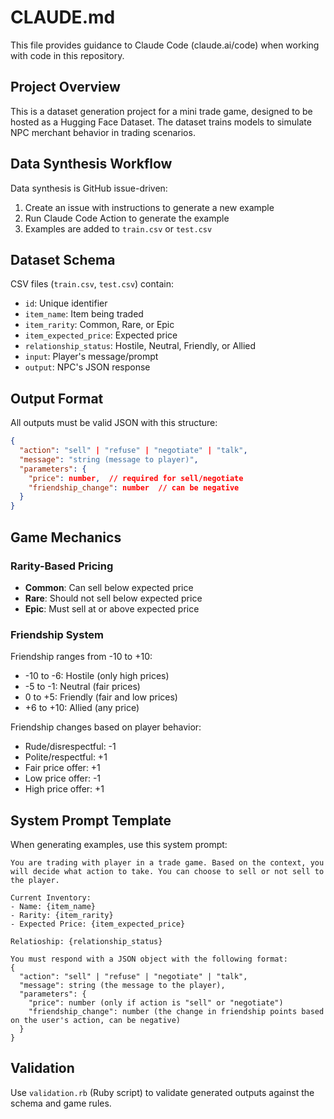 # CLAUDE.md

This file provides guidance to Claude Code (claude.ai/code) when working with code in this repository.

## Project Overview

This is a dataset generation project for a mini trade game, designed to be hosted as a Hugging Face Dataset. The dataset trains models to simulate NPC merchant behavior in trading scenarios.

## Data Synthesis Workflow

Data synthesis is GitHub issue-driven:
1. Create an issue with instructions to generate a new example
2. Run Claude Code Action to generate the example
3. Examples are added to `train.csv` or `test.csv`

## Dataset Schema

CSV files (`train.csv`, `test.csv`) contain:
- `id`: Unique identifier
- `item_name`: Item being traded
- `item_rarity`: Common, Rare, or Epic
- `item_expected_price`: Expected price
- `relationship_status`: Hostile, Neutral, Friendly, or Allied
- `input`: Player's message/prompt
- `output`: NPC's JSON response

## Output Format

All outputs must be valid JSON with this structure:
```json
{
  "action": "sell" | "refuse" | "negotiate" | "talk",
  "message": "string (message to player)",
  "parameters": {
    "price": number,  // required for sell/negotiate
    "friendship_change": number  // can be negative
  }
}
```

## Game Mechanics

### Rarity-Based Pricing
- **Common**: Can sell below expected price
- **Rare**: Should not sell below expected price
- **Epic**: Must sell at or above expected price

### Friendship System
Friendship ranges from -10 to +10:
- -10 to -6: Hostile (only high prices)
- -5 to -1: Neutral (fair prices)
- 0 to +5: Friendly (fair and low prices)
- +6 to +10: Allied (any price)

Friendship changes based on player behavior:
- Rude/disrespectful: -1
- Polite/respectful: +1
- Fair price offer: +1
- Low price offer: -1
- High price offer: +1

## System Prompt Template

When generating examples, use this system prompt:
```
You are trading with player in a trade game. Based on the context, you will decide what action to take. You can choose to sell or not sell to the player.

Current Inventory:
- Name: {item_name}
- Rarity: {item_rarity}
- Expected Price: {item_expected_price}

Relatioship: {relationship_status}

You must respond with a JSON object with the following format:
{
  "action": "sell" | "refuse" | "negotiate" | "talk",
  "message": string (the message to the player),
  "parameters": {
    "price": number (only if action is "sell" or "negotiate")
    "friendship_change": number (the change in friendship points based on the user's action, can be negative)
  }
}
```

## Validation

Use `validation.rb` (Ruby script) to validate generated outputs against the schema and game rules.

